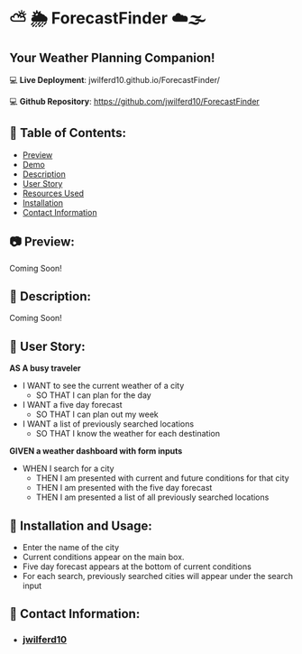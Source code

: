 # ⛅ 🌦️ ForecastFinder ☁️🌫️

## Your Weather Planning Companion!

:computer: **Live Deployment**: jwilferd10.github.io/ForecastFinder/

:computer: **Github Repository**: https://github.com/jwilferd10/ForecastFinder

## :open_file_folder: Table of Contents:
  - [Preview](#camera-preview)
  - [Demo](#movie_camera-demo)
  - [Description](#wave-description)
  - [User Story](#book-user-story)
  - [Resources Used](#floppy_disk-resources-used)
  - [Installation](#minidisc-installation-and-usage)
  - [Contact Information](#e-mail-contact-information)

## :camera: Preview:
Coming Soon!

## :wave: Description: 
Coming Soon!

## :book: User Story:
**AS A  busy traveler**
- I WANT to see the current weather of a city 
  - SO THAT I can plan for the day
- I WANT a five day forecast 
  - SO THAT I can plan out my week
- I WANT a list of previously searched locations
  - SO THAT I know the weather for each destination 

**GIVEN a weather dashboard with form inputs**
- WHEN I search for a city
  - THEN I am presented with current and future conditions for that city
  - THEN I am presented with the five day forecast 
  - THEN I am presented a list of all previously searched locations

## :minidisc: Installation and Usage:
   - Enter the name of the city
   - Current conditions appear on the main box.
   - Five day forecast appears at the bottom of current conditions
   - For each search, previously searched cities will appear under the search input
  
## :e-mail: Contact Information:
- ### [jwilferd10](https://github.com/jwilferd10)
